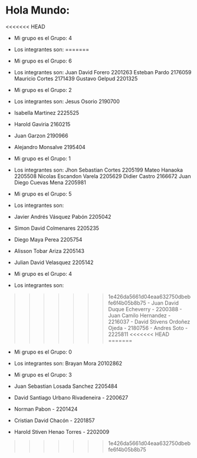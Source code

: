# Hola Mundo:

<<<<<<< HEAD
- Mi grupo es el Grupo: 4
- Los integrantes son:
=======

- Mi grupo es el Grupo: 6
- Los integrantes son:
    Juan David Forero 2201263
    Esteban Pardo 2176059
    Mauricio Cortes 2171439
    Gustavo Gelpud 2201325


- Mi grupo es el Grupo: 2
- Los integrantes son: Jesus Osorio 2190700
- Isabella Martinez 2225525
- Harold Gaviria 2160215
- Juan Garzon 2190966
- Alejandro Monsalve 2195404



- Mi grupo es el Grupo: 1
- Los integrantes son:
    Jhon Sebastian Cortes 2205199
    Mateo Hanaoka 2205508
    Nicolas Escandon Varela 2205629
    Didier Castro 2166672
    Juan Diego Cuevas Mena 2205981



- Mi grupo es el Grupo: 5
- Los integrantes son:
- Javier Andrés Vásquez Pabón 2205042
- Simon David Colmenares 2205235
- Diego Maya Perea 2205754
- Alisson Tobar Ariza 2205143
- Julian David Velasquez 2205142


- Mi grupo es el Grupo: 4
- Los integrantes son:
>>>>>>> 1e426da5661d04eaa632750dbebfe6f4b05b8b75
	- Juan David Duque Echeverry - 2200388
	- Juan Camilo Hernandez - 2216037
	- David Stivens Ordoñez Ojeda - 2180756
	- Andres Soto - 2225811
<<<<<<< HEAD
=======

- Mi grupo es el Grupo: 0
- Los integrantes son:
    Brayan Mora 20102862
 

- Mi grupo es el Grupo: 3
- Juan Sebastian Losada Sanchez 2205484
- David Santiago Urbano Rivadeneira - 2200627
- Norman Pabon - 2201424
- Cristian David Chacón - 2201857
- Harold Stiven Henao Torres - 2202009


>>>>>>> 1e426da5661d04eaa632750dbebfe6f4b05b8b75
